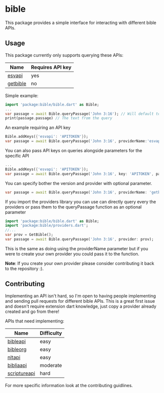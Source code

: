 # bible
This package provides a simple interface for interacting with different bible APIs.

## Usage
This package currently only supports querying these APIs:

| Name | Requires API key|
| ----- | --------- |
| [esvapi](https://api.esv.org/) | yes |
| [getbible](https://getbible.net/api) | no |

Simple example:

```dart
import 'package:bible/bible.dart' as Bible;
...
var passage = await Bible.queryPassage('John 3:16'); // Will default to the GetBible API
print(passage.passage) // The text from the query
```
An example requiring an API key 

```dart
Bible.addKeys({'esvapi': 'APITOKEN'});
var passage = await Bible.queryPassage('John 3:16', providerName:'esvapi');
```
You can also pass API keys on queries alongside parameters for the specific API

```dart
...
Bible.addKeys({'esvapi': 'APITOKEN'});
var passage = await Bible.queryPassage('John 3:16', key: 'APITOKEN', parameters: {'Map': 'of params'});
```
You can specify bother the version and provider with optional parameter.
```dart
var passage = await Bible.queryPassage('John 3:16', providerName: 'getbible', version: 'asv');
```

If you import the providers library you can use can directly query every the providers or pass them
to the queryPassage function as an optional parameter
```dart
import 'package:bible/bible.dart' as Bible;
import 'package:bible/providers.dart';
//...
var prov = GetBible();
var passage = await Bible.queryPassage('John 3:16', provider: prov);
```
This is the same as doing using the providerName parameter but if you were to create
your own provider you could pass it to the function.

**Note**: If you create your own provider please consider contributing it back to the repository :).

## Contributing
Implementing an API isn't hard, so I'm open to having people implementing and sending pull requests
for different bible APIs. This is a great first issue and doesn't require extension dart knowledge, just copy a provider already created and go from there!

APIs that need implementing:


| Name |  Difficulty|
| ----- | --------- |
| [bibleapi](https://bible-api.com/) | easy |
| [bibleorg](https://labs.bible.org/api_web_service) | easy |
| [nltapi](http://api.nlt.to/) | easy |
| [bibliaapi](https://bibliaapi.com/docs/) | moderate |
| [scriptureapi](https://scripture.api.bible/) | hard |

For more specific information look at the contributing guidlines.

